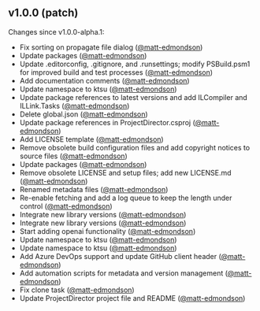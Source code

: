 ## v1.0.0 (patch)

Changes since v1.0.0-alpha.1:

- Fix sorting on propagate file dialog ([@matt-edmondson](https://github.com/matt-edmondson))
- Update packages ([@matt-edmondson](https://github.com/matt-edmondson))
- Update .editorconfig, .gitignore, and .runsettings; modify PSBuild.psm1 for improved build and test processes ([@matt-edmondson](https://github.com/matt-edmondson))
- Add documentation comments ([@matt-edmondson](https://github.com/matt-edmondson))
- Update namespace to ktsu ([@matt-edmondson](https://github.com/matt-edmondson))
- Update package references to latest versions and add ILCompiler and ILLink.Tasks ([@matt-edmondson](https://github.com/matt-edmondson))
- Delete global.json ([@matt-edmondson](https://github.com/matt-edmondson))
- Update package references in ProjectDirector.csproj ([@matt-edmondson](https://github.com/matt-edmondson))
- Add LICENSE template ([@matt-edmondson](https://github.com/matt-edmondson))
- Remove obsolete build configuration files and add copyright notices to source files ([@matt-edmondson](https://github.com/matt-edmondson))
- Update packages ([@matt-edmondson](https://github.com/matt-edmondson))
- Remove obsolete LICENSE and setup files; add new LICENSE.md ([@matt-edmondson](https://github.com/matt-edmondson))
- Renamed metadata files ([@matt-edmondson](https://github.com/matt-edmondson))
- Re-enable fetching and add a log queue to keep the length under control ([@matt-edmondson](https://github.com/matt-edmondson))
- Integrate new library versions ([@matt-edmondson](https://github.com/matt-edmondson))
- Integrate new library versions ([@matt-edmondson](https://github.com/matt-edmondson))
- Start adding openai functionality ([@matt-edmondson](https://github.com/matt-edmondson))
- Update namespace to ktsu ([@matt-edmondson](https://github.com/matt-edmondson))
- Update namespace to ktsu ([@matt-edmondson](https://github.com/matt-edmondson))
- Add Azure DevOps support and update GitHub client header ([@matt-edmondson](https://github.com/matt-edmondson))
- Add automation scripts for metadata and version management ([@matt-edmondson](https://github.com/matt-edmondson))
- Fix clone task ([@matt-edmondson](https://github.com/matt-edmondson))
- Update ProjectDirector project file and README ([@matt-edmondson](https://github.com/matt-edmondson))
